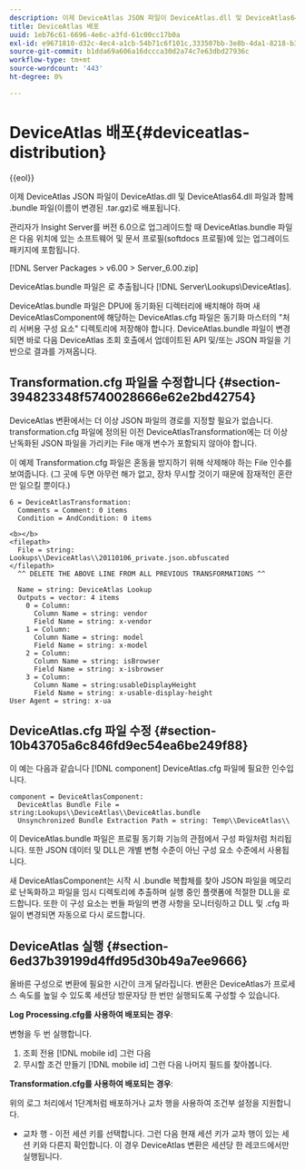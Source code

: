 ```yaml
---
description: 이제 DeviceAtlas JSON 파일이 DeviceAtlas.dll 및 DeviceAtlas64.dll 파일과 함께 .bundle 파일(이름이 변경된 .tar.gz)로 배포됩니다.
title: DeviceAtlas 배포
uuid: 1eb76c61-6696-4e6c-a3fd-61c00cc17b0a
exl-id: e9671810-d32c-4ec4-a1cb-54b71c6f101c,333507bb-3e8b-4da1-8218-b35fcf8d5f80,aa811c7b-ef80-4f23-b395-0cbb7d2677a9
source-git-commit: b1dda69a606a16dccca30d2a74c7e63dbd27936c
workflow-type: tm+mt
source-wordcount: '443'
ht-degree: 0%

---
```


# DeviceAtlas 배포{#deviceatlas-distribution}

{{eol}}

이제 DeviceAtlas JSON 파일이 DeviceAtlas.dll 및 DeviceAtlas64.dll 파일과 함께 .bundle 파일(이름이 변경된 .tar.gz)로 배포됩니다.

관리자가 Insight Server를 버전 6.0으로 업그레이드할 때 DeviceAtlas.bundle 파일은 다음 위치에 있는 소프트웨어 및 문서 프로필(softdocs 프로필)에 있는 업그레이드 패키지에 포함됩니다.

[!DNL Server Packages > v6.00 > Server_6.00.zip]

DeviceAtlas.bundle 파일은 로 추출됩니다 [!DNL Server\Lookups\DeviceAtlas].

DeviceAtlas.bundle 파일은 DPU에 동기화된 디렉터리에 배치해야 하며 새 DeviceAtlasComponent에 해당하는 DeviceAtlas.cfg 파일은 동기화 마스터의 &quot;처리 서버용 구성 요소&quot; 디렉토리에 저장해야 합니다. DeviceAtlas.bundle 파일이 변경되면 바로 다음 DeviceAtlas 조회 호출에서 업데이트된 API 및/또는 JSON 파일을 기반으로 결과를 가져옵니다.

## Transformation.cfg 파일을 수정합니다 {#section-394823348f5740028666e62e2bd42754}

DeviceAtlas 변환에서는 더 이상 JSON 파일의 경로를 지정할 필요가 없습니다. transformation.cfg 파일에 정의된 이전 DeviceAtlasTransformation에는 더 이상 난독화된 JSON 파일을 가리키는 File 매개 변수가 포함되지 않아야 합니다.

이 예제 Transformation.cfg 파일은 혼동을 방지하기 위해 삭제해야 하는 File 인수를 보여줍니다. (그 곳에 두면 아무런 해가 없고, 장차 무시할 것이기 때문에 잠재적인 혼란만 일으킬 뿐이다.)

```
6 = DeviceAtlasTransformation:  
  Comments = Comment: 0 items  
  Condition = AndCondition: 0 items

<b></b> 
<filepath>
  File = string: Lookups\\DeviceAtlas\\20110106_private.json.obfuscated 
</filepath> 
  ^^ DELETE THE ABOVE LINE FROM ALL PREVIOUS TRANSFORMATIONS ^^  
 
  Name = string: DeviceAtlas Lookup  
  Outputs = vector: 4 items  
    0 = Column:  
      Column Name = string: vendor  
      Field Name = string: x-vendor  
    1 = Column:  
      Column Name = string: model  
      Field Name = string: x-model  
    2 = Column:  
      Column Name = string: isBrowser  
      Field Name = string: x-isbrowser  
    3 = Column:  
      Column Name = string:usableDisplayHeight  
      Field Name = string: x-usable-display-height 
User Agent = string: x-ua  
```

## DeviceAtlas.cfg 파일 수정 {#section-10b43705a6c846fd9ec54ea6be249f88}

이 예는 다음과 같습니다 [!DNL component] DeviceAtlas.cfg 파일에 필요한 인수입니다.

```
component = DeviceAtlasComponent: 
  DeviceAtlas Bundle File = string:Lookups\\DeviceAtlas\\DeviceAtlas.bundle 
  Unsynchronized Bundle Extraction Path = string: Temp\\DeviceAtlas\\
```

이 DeviceAtlas.bundle 파일은 프로필 동기화 기능의 관점에서 구성 파일처럼 처리됩니다. 또한 JSON 데이터 및 DLL은 개별 변형 수준이 아닌 구성 요소 수준에서 사용됩니다.

새 DeviceAtlasComponent는 시작 시 .bundle 복합체를 찾아 JSON 파일을 메모리로 난독화하고 파일을 임시 디렉토리에 추출하며 실행 중인 플랫폼에 적절한 DLL을 로드합니다. 또한 이 구성 요소는 번들 파일의 변경 사항을 모니터링하고 DLL 및 .cfg 파일이 변경되면 자동으로 다시 로드합니다.

## DeviceAtlas 실행 {#section-6ed37b39199d4ffd95d30b49a7ee9666}

올바른 구성으로 변환에 필요한 시간이 크게 달라집니다. 변환은 DeviceAtlas가 프로세스 속도를 높일 수 있도록 세션당 방문자당 한 번만 실행되도록 구성할 수 있습니다.

**Log Processing.cfg를 사용하여 배포되는 경우**:

변형을 두 번 실행합니다.

1. 조회 전용 [!DNL mobile id] 그런 다음
1. 무시할 조건 만들기 [!DNL mobile id] 그런 다음 나머지 필드를 찾아봅니다.

**Transformation.cfg를 사용하여 배포되는 경우**:

위의 로그 처리에서 1단계처럼 배포하거나 교차 행을 사용하여 조건부 설정을 지원합니다.

* 교차 행 - 이전 세션 키를 선택합니다. 그런 다음 현재 세션 키가 교차 행이 있는 세션 키와 다른지 확인합니다. 이 경우 DeviceAtlas 변환은 세션당 한 레코드에서만 실행됩니다.
